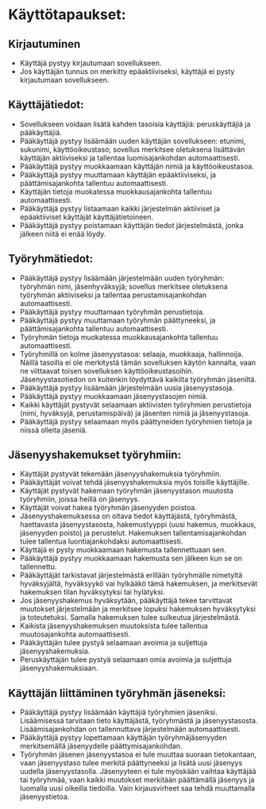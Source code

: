 # Käyttötapaukset:

## Kirjautuminen
* Käyttäjä pystyy kirjautumaan sovellukseen.
* Jos käyttäjän tunnus on merkitty epäaktiiviseksi, käyttäjä ei pysty kirjautumaan sovellukseen.

## Käyttäjätiedot:
* Sovellukseen voidaan lisätä kahden tasoisia käyttäjiä: peruskäyttäjiä ja pääkäyttäjiä.
* Pääkäyttäjä pystyy lisäämään uuden käyttäjän sovellukseen: etunimi, sukunimi, käyttöoikeustaso; sovellus merkitsee oletuksena lisättävän käyttäjän aktiiviseksi ja tallentaa luomisajankohdan automaattisesti.
* Pääkäyttäjä pystyy muokkaamaan käyttäjän nimiä ja käyttöoikeustasoa.
* Pääkäyttäjä pystyy muuttamaan käyttäjän epäaktiiviseksi, ja päättämisajankohta tallentuu automaattisesti. 
* Käyttäjän tietoja muokatessa muokkausajankohta tallentuu automaattisesti.
* Pääkäyttäjä pystyy listaamaan kaikki järjestelmän aktiiviset ja epäaktiiviset käyttäjät käyttäjätietoineen. 
* Pääkäyttäjä pystyy poistamaan käyttäjän tiedot järjestelmästä, jonka jälkeen niitä ei enää löydy. 

## Työryhmätiedot: 
* Pääkäyttäjä pystyy lisäämään järjestelmään uuden työryhmän: työryhmän nimi, jäsenhyväksyjä; sovellus merkitsee oletuksena työryhmän aktiiviseksi ja tallentaa perustamisajankohdan automaattisesti.
* Pääkäyttäjä pystyy muuttamaan työryhmän perustietoja.
* Pääkäyttäjä pystyy muuttamaan työryhmän päättyneeksi, ja päättämisajankohta tallentuu automaattisesti.
* Työryhmän tietoja muokatessa muokkausajankohta tallentuu automaattisesti.
* Työryhmillä on kolme jäsenyystasoa: selaaja, muokkaaja, hallinnoija. Näillä tasoilla ei ole merkitystä tämän sovelluksen käytön kannalta, vaan ne viittaavat toisen sovelluksen käyttöoikeustasoihin. Jäsenyystasotiedon on kuitenkin löydyttävä kaikilta työryhmän jäseniltä.
* Pääkäyttäjä pystyy lisäämään järjestelmään uusia jäsenyystasoja.
* Pääkäyttäjä pystyy muokkaamaan jäsenyystasojen nimiä.
* Kaikki käyttäjät pystyvät selaamaan aktiivisten työryhmien perustietoja (nimi, hyväksyjä, perustamispäivä) ja jäsenten nimiä ja jäsenyystasoja.  
* Pääkäyttäjä pystyy selaamaan myös päättyneiden työryhmien tietoja ja niissä olleita jäseniä.  

## Jäsenyyshakemukset työryhmiin:
* Käyttäjät pystyvät tekemään jäsenyyshakemuksia työryhmiin.
* Pääkäyttäjät voivat tehdä jäsenyyshakemuksia myös toisille käyttäjille.
* Käyttäjät pystyvät hakemaan työryhmän jäsenyystason muutosta työryhmiin, joissa heillä on jäsenyys.
* Käyttäjät voivat hakea työryhmän jäsenyyden poistoa. 
* Jäsenyyshakemuksessa on oltava tiedot käyttäjästä, työryhmästä, haettavasta jäsenyystasosta, hakemustyyppi (uusi hakemus, muokkaus, jäsenyyden poisto) ja perustelut. Hakemuksen tallentamisajankohdan tulee tallentua luontiajankohdaksi automaattisesti. 
* Käyttäjä ei pysty muokkaamaan hakemusta tallennettuaan sen. 
* Pääkäyttäjä pystyy muokkaamaan hakemusta sen jälkeen kun se on tallennettu.
* Pääkäyttäjät tarkistavat järjestelmästä erillään työryhmälle nimetyltä hyväksyjältä, hyväksyykö vai hylkääkö tämä hakemuksen, ja merkitsevät hakemuksen tilan hyväksytyksi tai hylätyksi. 
* Jos jäsenyyshakemus hyväksytään, pääkäyttäjä tekee tarvittavat muutokset järjestelmään ja merkitsee lopuksi hakemuksen hyväksytyksi ja toteutetuksi. Samalla hakemuksen tulee sulkeutua järjestelmästä. 
* Kaikista jäsenyyshakemuksen muutoksista tulee tallentua muutosajankohta automaattisesti. 
* Pääkäyttäjän tulee pystyä selaamaan avoimia ja suljettuja jäsenyyshakemuksia.
* Peruskäyttäjän tulee pystyä selaamaan omia avoimia ja suljettuja jäsenyyshakemuksiaan. 

## Käyttäjän liittäminen työryhmän jäseneksi:
* Pääkäyttäjä pystyy lisäämään käyttäjiä työryhmien jäseniksi. Lisäämisessä tarvitaan tieto käyttäjästä, työryhmästä ja jäsenyystasosta. Lisäämisajankohdan on tallennuttava järjestelmään automaattisesti.
* Pääkäyttäjä pystyy lopettamaan käyttäjän työryhmäjäsenyyden merkitsemällä jäsenyydelle päättymisajankohdan. 
* Työryhmän jäsenen jäsenyystasoa ei tule muuttaa suoraan tietokantaan, vaan jäsenyystaso tulee merkitä päättyneeksi ja lisätä uusi jäsenyys uudella jäsenyystasolla. Jäsenyyteen ei tule myöskään vaihtaa käyttäjää tai työryhmää, vaan kaikki muutokset merkitään päättämällä jäsenyys ja luomalla uusi oikeilla tiedoilla. Vain kirjausvirheet saa tehdä muuttamalla jäsenyystietoa.


